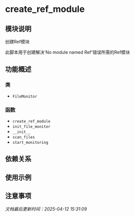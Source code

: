 # create_ref_module

## 模块说明
创建Ref模块

此脚本用于创建解决'No module named Ref'错误所需的Ref模块

## 功能概述

### 类

- `FileMonitor`

### 函数

- `create_ref_module`
- `init_file_monitor`
- `__init__`
- `scan_files`
- `start_monitoring`

## 依赖关系

## 使用示例

## 注意事项

*文档最后更新时间：2025-04-12 15:31:09*